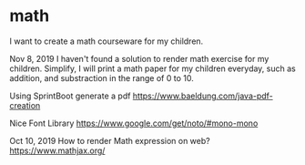 # math

I want to create a math courseware for my children.

Nov 8, 2019
I haven't found a solution to render math exercise for my children.
Simplify, I will print a math paper for my children everyday, such as addition, and substraction in the range of 0 to 10.

Using SprintBoot generate a pdf
https://www.baeldung.com/java-pdf-creation

Nice Font Library
https://www.google.com/get/noto/#mono-mono

Oct 10, 2019
How to render Math expression on web?
https://www.mathjax.org/
